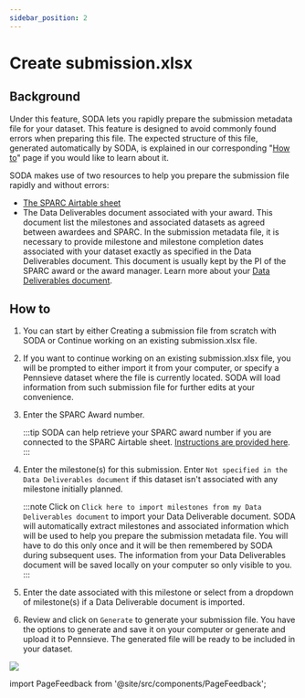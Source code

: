 ```yaml
---
sidebar_position: 2
---
```


# Create submission.xlsx

## Background

Under this feature, SODA lets you rapidly prepare the submission metadata file for your dataset. This feature is designed to avoid commonly found errors when preparing this file. The expected structure of this file, generated automatically by SODA, is explained in our corresponding "[How to](../how-to/how-to-structure-the-submission-metadata-file.md)" page if you would like to learn about it.

SODA makes use of two resources to help you prepare the submission file rapidly and without errors:

- [The SPARC Airtable sheet](./connect-your-airtable-account-with-soda.md)
- The Data Deliverables document associated with your award. This document list the milestones and associated datasets as agreed between awardees and SPARC. In the submission metadata file, it is necessary to provide milestone and milestone completion dates associated with your dataset exactly as specified in the Data Deliverables document. This document is usually kept by the PI of the SPARC award or the award manager. Learn more about your [Data Deliverables document](../how-to/how-to-get-your-data-deliverables-document.md).

## How to

1. You can start by either Creating a submission file from scratch with SODA or Continue working on an existing submission.xlsx file.
2. If you want to continue working on an existing submission.xlsx file, you will be prompted to either import it from your computer, or specify a Pennsieve dataset where the file is currently located. SODA will load information from such submission file for further edits at your convenience.
3. Enter the SPARC Award number.

   :::tip
   SODA can help retrieve your SPARC award number if you are connected to the SPARC Airtable sheet. [Instructions are provided here](./connect-your-airtable-account-with-soda.md).
   :::

4. Enter the milestone(s) for this submission. Enter `Not specified in the Data Deliverables document` if this dataset isn't associated with any milestone initially planned.

   :::note
   Click on `Click here to import milestones from my Data Deliverables document` to import your Data Deliverable document. SODA will automatically extract milestones and associated information which will be used to help you prepare the submission metadata file. You will have to do this only once and it will be then remembered by SODA during subsequent uses. The information from your Data Deliverables document will be saved locally on your computer so only visible to you.
   :::

5. Enter the date associated with this milestone or select from a dropdown of milestone(s) if a Data Deliverable document is imported.
6. Review and click on `Generate` to generate your submission file. You have the options to generate and save it on your computer or generate and upload it to Pennsieve. The generated file will be ready to be included in your dataset.

![](https://github.com/fairdataihub/SODA-for-SPARC/blob/main/docs/documentation/Prepare-metadata/Submission/submission.gif?raw=true)

import PageFeedback from '@site/src/components/PageFeedback';

<PageFeedback />
